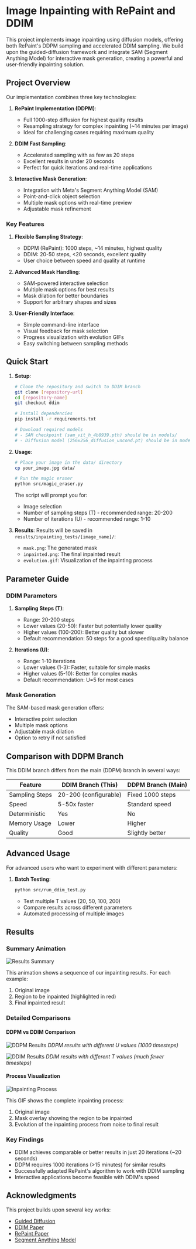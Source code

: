 # Image Inpainting with RePaint and DDIM

This project implements image inpainting using diffusion models, offering both RePaint's DDPM sampling and accelerated DDIM sampling. We build upon the guided-diffusion framework and integrate SAM (Segment Anything Model) for interactive mask generation, creating a powerful and user-friendly inpainting solution.

## Project Overview

Our implementation combines three key technologies:

1. **RePaint Implementation (DDPM)**:
   - Full 1000-step diffusion for highest quality results
   - Resampling strategy for complex inpainting (~14 minutes per image)
   - Ideal for challenging cases requiring maximum quality

2. **DDIM Fast Sampling**:
   - Accelerated sampling with as few as 20 steps
   - Excellent results in under 20 seconds
   - Perfect for quick iterations and real-time applications

3. **Interactive Mask Generation**:
   - Integration with Meta's Segment Anything Model (SAM)
   - Point-and-click object selection
   - Multiple mask options with real-time preview
   - Adjustable mask refinement

### Key Features

1. **Flexible Sampling Strategy**:
   - DDPM (RePaint): 1000 steps, ~14 minutes, highest quality
   - DDIM: 20-50 steps, <20 seconds, excellent quality
   - User choice between speed and quality at runtime

2. **Advanced Mask Handling**:
   - SAM-powered interactive selection
   - Multiple mask options for best results
   - Mask dilation for better boundaries
   - Support for arbitrary shapes and sizes

3. **User-Friendly Interface**:
   - Simple command-line interface
   - Visual feedback for mask selection
   - Progress visualization with evolution GIFs
   - Easy switching between sampling methods

## Quick Start

1. **Setup**:
   ```bash
   # Clone the repository and switch to DDIM branch
   git clone [repository-url]
   cd [repository-name]
   git checkout ddim

   # Install dependencies
   pip install -r requirements.txt

   # Download required models
   # - SAM checkpoint (sam_vit_h_4b8939.pth) should be in models/
   # - Diffusion model (256x256_diffusion_uncond.pt) should be in models/
   ```

2. **Usage**:
   ```bash
   # Place your image in the data/ directory
   cp your_image.jpg data/

   # Run the magic eraser
   python src/magic_eraser.py
   ```

   The script will prompt you for:
   - Image selection
   - Number of sampling steps (T) - recommended range: 20-200
   - Number of iterations (U) - recommended range: 1-10

3. **Results**:
   Results will be saved in `results/inpainting_tests/[image_name]/`:
   - `mask.png`: The generated mask
   - `inpainted.png`: The final inpainted result
   - `evolution.gif`: Visualization of the inpainting process

## Parameter Guide

### DDIM Parameters

1. **Sampling Steps (T)**:
   - Range: 20-200 steps
   - Lower values (20-50): Faster but potentially lower quality
   - Higher values (100-200): Better quality but slower
   - Default recommendation: 50 steps for a good speed/quality balance

2. **Iterations (U)**:
   - Range: 1-10 iterations
   - Lower values (1-3): Faster, suitable for simple masks
   - Higher values (5-10): Better for complex masks
   - Default recommendation: U=5 for most cases

### Mask Generation

The SAM-based mask generation offers:
- Interactive point selection
- Multiple mask options
- Adjustable mask dilation
- Option to retry if not satisfied

## Comparison with DDPM Branch

This DDIM branch differs from the main (DDPM) branch in several ways:

| Feature           | DDIM Branch (This)     | DDPM Branch (Main)     |
|------------------|------------------------|----------------------|
| Sampling Steps   | 20-200 (configurable) | Fixed 1000 steps    |
| Speed            | 5-50x faster          | Standard speed      |
| Deterministic    | Yes                   | No                  |
| Memory Usage     | Lower                 | Higher              |
| Quality         | Good                  | Slightly better     |

## Advanced Usage

For advanced users who want to experiment with different parameters:

1. **Batch Testing**:
   ```bash
   python src/run_ddim_test.py
   ```
   - Test multiple T values (20, 50, 100, 200)
   - Compare results across different parameters
   - Automated processing of multiple images

## Results

### Summary Animation
![Results Summary](results/inpainting_tests/results_summary.gif)

This animation shows a sequence of our inpainting results. For each example:
1. Original image
2. Region to be inpainted (highlighted in red)
3. Final inpainted result

### Detailed Comparisons

#### DDPM vs DDIM Comparison
![DDPM Results](results/inpainting_tests/ddpm_inpainting_comparison.png)
*DDPM results with different U values (1000 timesteps)*

![DDIM Results](results/inpainting_tests/ddim_comparison.png)
*DDIM results with different T values (much fewer timesteps)*

#### Process Visualization
![Inpainting Process](results/inpainting_tests/image_09/process.gif)

This GIF shows the complete inpainting process:
1. Original image
2. Mask overlay showing the region to be inpainted
3. Evolution of the inpainting process from noise to final result

### Key Findings
- DDIM achieves comparable or better results in just 20 iterations (~20 seconds)
- DDPM requires 1000 iterations (>15 minutes) for similar results
- Successfully adapted RePaint's algorithm to work with DDIM sampling
- Interactive applications become feasible with DDIM's speed

## Acknowledgments

This project builds upon several key works:
- [Guided Diffusion](https://github.com/openai/guided-diffusion)
- [DDIM Paper](https://arxiv.org/abs/2010.02502)
- [RePaint Paper](https://arxiv.org/abs/2201.09865)
- [Segment Anything Model](https://segment-anything.com/)